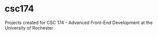 # csc174
Projects created for CSC 174 - Advanced Front-End Development at the University of Rochester 
